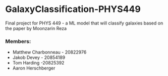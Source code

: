 # GalaxyClassification-PHYS449
 Final project for PHYS 449 - a ML model that will classify galaxies based on the paper by Moonzarin Reza
 
### Members:
- Matthew Charbonneau - 20822976
- Jakob Devey - 20854189
- Tom Harding -20825392
- Aaron Herschberger
